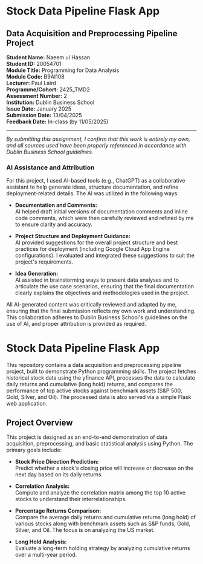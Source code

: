 # Stock Data Pipeline Flask App
## Data Acquisition and Preprocessing Pipeline Project

**Student Name:** Naeem ul Hassan  
**Student ID:** 20054701  
**Module Title:** Programming for Data Analysis  
**Module Code:** B9AI108  
**Lecturer:** Paul Laird  
**Programme/Cohort:** 2425_TMD2  
**Assessment Number:** 2  
**Institution:** Dublin Business School  
**Issue Date:** January 2025  
**Submission Date:** 13/04/2025  
**Feedback Date:** In-class (by 11/05/2025)

---

*By submitting this assignment, I confirm that this work is entirely my own, and all sources used have been properly referenced in accordance with Dublin Business School guidelines.*

### AI Assistance and Attribution

For this project, I used AI-based tools (e.g., ChatGPT) as a collaborative assistant to help generate ideas, structure documentation, and refine deployment-related details. The AI was utilized in the following ways:

- **Documentation and Comments:**  
  AI helped draft initial versions of documentation comments and inline code comments, which were then carefully reviewed and refined by me to ensure clarity and accuracy.

- **Project Structure and Deployment Guidance:**  
  AI provided suggestions for the overall project structure and best practices for deployment (including Google Cloud App Engine configurations). I evaluated and integrated these suggestions to suit the project's requirements.

- **Idea Generation:**  
  AI assisted in brainstorming ways to present data analyses and to articulate the use case scenarios, ensuring that the final documentation clearly explains the objectives and methodologies used in the project.

All AI-generated content was critically reviewed and adapted by me, ensuring that the final submission reflects my own work and understanding. This collaboration adheres to Dublin Business School's guidelines on the use of AI, and proper attribution is provided as required.

# Stock Data Pipeline Flask App

This repository contains a data acquisition and preprocessing pipeline project, built to demonstrate Python programming skills. The project fetches historical stock data using the yfinance API, processes the data to calculate daily returns and cumulative (long hold) returns, and compares the performance of top active stocks against benchmark assets (S&P 500, Gold, Silver, and Oil). The processed data is also served via a simple Flask web application.

## Project Overview

This project is designed as an end-to-end demonstration of data acquisition, preprocessing, and basic statistical analysis using Python. The primary goals include:
- **Stock Price Direction Prediction:**  
  Predict whether a stock's closing price will increase or decrease on the next day based on its daily returns.
  
- **Correlation Analysis:**  
  Compute and analyze the correlation matrix among the top 10 active stocks to understand their interrelationships.

- **Percentage Returns Comparison:**  
  Compare the average daily returns and cumulative returns (long hold) of various stocks along with benchmark assets such as S&P funds, Gold, Silver, and Oil. The focus is on analyzing the US market.

- **Long Hold Analysis:**  
  Evaluate a long-term holding strategy by analyzing cumulative returns over a multi-year period.


